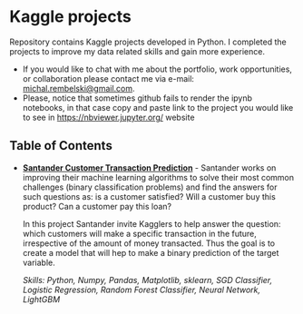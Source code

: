 # Kaggle projects
Repository contains Kaggle projects developed in Python. I completed the projects to improve my data related skills and gain more experience. 
- If you would like to chat with me about the portfolio, work opportunities, or collaboration please contact me via e-mail: michal.rembelski@gmail.com.
- Please, notice that sometimes github fails to render the ipynb notebooks, in that case copy and paste link to the project you would like to see in https://nbviewer.jupyter.org/ website

## Table of Contents
- **[Santander Customer Transaction Prediction](https://github.com/MichalRem/Kaggle-projects/blob/master/Santander%20Customer%20Transaction%20Prediction/Santander%20Customer%20Transaction%20Prediction.ipynb)** - Santander works on improving their machine learning algorithms to solve their most common challenges (binary classification problems) and find the answers for such questions as: is a customer satisfied? Will a customer buy this product? Can a customer pay this loan?

  In this project Santander invite Kagglers to help answer the question: which customers will make a specific transaction in the future, irrespective of the amount of money transacted. Thus the goal is to create a model that will hep to make a binary prediction of the target variable.
  
  _Skills: Python, Numpy, Pandas, Matplotlib, sklearn, SGD Classifier, Logistic Regression, Random Forest Classifier, Neural Network, LightGBM_
